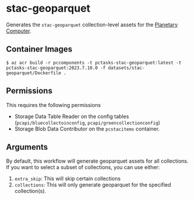 # stac-geoparquet

Generates the `stac-geoparquet` collection-level assets for the [Planetary Computer](https://planetarycomputer.microsoft.com/docs/quickstarts/stac-geoparquet/).

## Container Images

```shell
$ az acr build -r pccomponents -t pctasks-stac-geoparquet:latest -t pctasks-stac-geoparquet:2023.7.10.0 -f datasets/stac-geoparquet/Dockerfile .
```

## Permissions

This requires the following permissions

* Storage Data Table Reader on the config tables (`pcapi/bluecollectoinconfig`, `pcapi/greencollectionconfig`)
* Storage Blob Data Contributor on the `pcstacitems` container.

## Arguments
By default, this workflow will generate geoparquet assets for all collections.
If you want to select a subset of collections, you can use either:
1. `extra_skip`: This will skip certain collections
1. `collections`: This will only generate geoparquet for the specified collection(s).